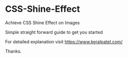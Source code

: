 # CSS-Shine-Effect
Achieve CSS Shine Effect on Images

Simple straight forward guide to get you started

For detailed explanation visit https://www.keralpatel.com/

Thanks.
